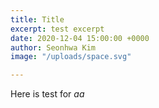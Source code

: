 ```yaml
---
title: Title
excerpt: test excerpt
date: 2020-12-04 15:00:00 +0000
author: Seonhwa Kim
image: "/uploads/space.svg"

---
```

Here is test for $aa$ 
